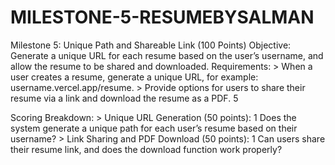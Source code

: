 # MILESTONE-5-RESUMEBYSALMAN
Milestone 5: Unique Path and Shareable Link (100 Points) 
Objective: 
         Generate a unique URL for each resume based on the user’s username, and allow the resume to be shared and downloaded. 
         Requirements: 
         > When a user creates a resume, generate a unique URL, for example: username.vercel.app/resume. 
         > Provide options for users to share their resume via a link and download the resume as a PDF. 
5 
 
Scoring Breakdown: 
              > Unique URL Generation (50 points): 
              1 Does the system generate a unique path for each user’s resume based on their username? 
              > Link Sharing and PDF Download (50 points): 
              1 Can users share their resume link, and does the download function work properly? 
